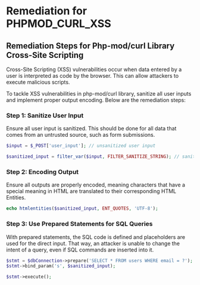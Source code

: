 # Remediation for PHPMOD_CURL_XSS

## Remediation Steps for Php-mod/curl Library Cross-Site Scripting
Cross-Site Scripting (XSS) vulnerabilities occur when data entered by a user is interpreted as code by the browser. This can allow attackers to execute malicious scripts.

To tackle XSS vulnerabilities in php-mod/curl library, sanitize all user inputs and implement proper output encoding. Below are the remediation steps:

### Step 1: Sanitize User Input
Ensure all user input is sanitized. This should be done for all data that comes from an untrusted source, such as form submissions.

```php
$input = $_POST['user_input']; // unsanitized user input

$sanitized_input = filter_var($input, FILTER_SANITIZE_STRING); // sanitizing user input
```

### Step 2: Encoding Output
Ensure all outputs are properly encoded, meaning characters that have a special meaning in HTML are translated to their corresponding HTML Entities.

```php
echo htmlentities($sanitized_input, ENT_QUOTES, 'UTF-8');
```

### Step 3: Use Prepared Statements for SQL Queries
With prepared statements, the SQL code is defined and placeholders are used for the direct input. That way, an attacker is unable to change the intent of a query, even if SQL commands are inserted into it.

```php
$stmt = $dbConnection->prepare('SELECT * FROM users WHERE email = ?');
$stmt->bind_param('s', $sanitized_input);

$stmt->execute();
```